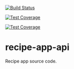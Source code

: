 
[![Build Status](https://travis-ci.org/Gabkings/recipe-app-api.svg?branch=master)](https://travis-ci.org/Gabkings/recipe-app-api)

[![Test Coverage](https://api.codeclimate.com/v1/badges/c64de778834003e91831/test_coverage)](https://codeclimate.com/github/Gabkings/recipe-app-api/test_coverage)

[![Test Coverage](https://api.codeclimate.com/v1/badges/c64de778834003e91831/test_coverage)](https://codeclimate.com/github/Gabkings/recipe-app-api/test_coverage)

# recipe-app-api
Recipe app source code.
